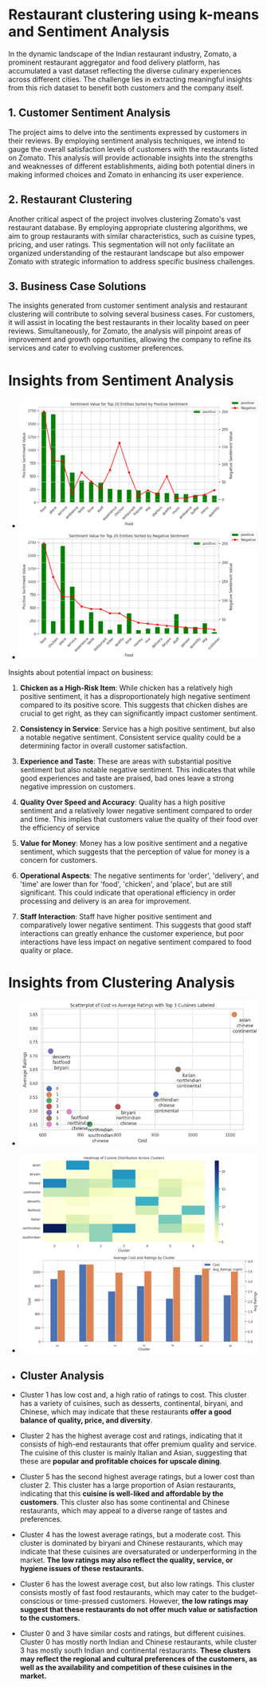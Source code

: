 # Restaurant clustering using k-means and Sentiment Analysis

In the dynamic landscape of the Indian restaurant industry, Zomato, a prominent restaurant aggregator and food delivery platform, has accumulated a vast dataset reflecting the diverse culinary experiences across different cities. The challenge lies in extracting meaningful insights from this rich dataset to benefit both customers and the company itself.

## 1. Customer Sentiment Analysis

The project aims to delve into the sentiments expressed by customers in their reviews. By employing sentiment analysis techniques, we intend to gauge the overall satisfaction levels of customers with the restaurants listed on Zomato. This analysis will provide actionable insights into the strengths and weaknesses of different establishments, aiding both potential diners in making informed choices and Zomato in enhancing its user experience.

## 2. Restaurant Clustering

Another critical aspect of the project involves clustering Zomato's vast restaurant database. By employing appropriate clustering algorithms, we aim to group restaurants with similar characteristics, such as cuisine types, pricing, and user ratings. This segmentation will not only facilitate an organized understanding of the restaurant landscape but also empower Zomato with strategic information to address specific business challenges.

## 3. Business Case Solutions

The insights generated from customer sentiment analysis and restaurant clustering will contribute to solving several business cases. For customers, it will assist in locating the best restaurants in their locality based on peer reviews. Simultaneously, for Zomato, the analysis will pinpoint areas of improvement and growth opportunities, allowing the company to refine its services and cater to evolving customer preferences.

# Insights from Sentiment Analysis
- ![sentiment-analysis-postive](https://raw.githubusercontent.com/pvanand07/Zomato_Restaurant_Clustering_Unsupervised_ML/master/sentiment-analysis-positive.png)
- ![sentiment-analysis-negative](https://raw.githubusercontent.com/pvanand07/Zomato_Restaurant_Clustering_Unsupervised_ML/master/sentiment-analysis-negative.png)

 Insights about potential impact on business:

1. **Chicken as a High-Risk Item**: While chicken has a relatively high positive sentiment, it has a disproportionately high negative sentiment compared to its positive score. This suggests that chicken dishes are crucial to get right, as they can significantly impact customer sentiment.

2. **Consistency in Service**: Service has a high positive sentiment, but also a notable negative sentiment. Consistent service quality could be a determining factor in overall customer satisfaction.

3. **Experience and Taste**: These are areas with substantial positive sentiment but also notable negative sentiment. This indicates that while good experiences and taste are praised, bad ones leave a strong negative impression on customers.

4. **Quality Over Speed and Accuracy**: Quality has a high positive sentiment and a relatively lower negative sentiment compared to order and time. This implies that customers value the quality of their food over the efficiency of service

5. **Value for Money**: Money has a low positive sentiment and a negative sentiment, which suggests that the perception of value for money is a concern for customers.

6. **Operational Aspects**: The negative sentiments for 'order', 'delivery', and 'time' are lower than for 'food', 'chicken', and 'place', but are still significant. This could indicate that operational efficiency in order processing and delivery is an area for improvement.

7. **Staff Interaction**: Staff have higher positive sentiment and comparatively lower negative sentiment. This suggests that good staff interactions can greatly enhance the customer experience, but poor interactions have less impact on negative sentiment compared to food quality or place.
   
# Insights from Clustering Analysis

- ![Scatterplot of Cost vs Average Ratings with Top 3 Cuisines Labeled](https://raw.githubusercontent.com/pvanand07/Zomato_Restaurant_Clustering_Unsupervised_ML/master/Scatterplot%20of%20Cost%20vs%20Average%20Ratings%20with%20Top%203%20Cuisines%20Labeled.png)
- ![Cuisine Distribution Across Clusters](https://raw.githubusercontent.com/pvanand07/Zomato_Restaurant_Clustering_Unsupervised_ML/master/cuisine-distribution.png)

- ## Cluster Analysis
- Cluster 1 has low cost and, a high ratio of ratings to cost. This cluster has a variety of cuisines, such as desserts, continental, biryani, and Chinese, which may indicate that these restaurants **offer a good balance of quality, price, and diversity**.

- Cluster 2 has the highest average cost and ratings, indicating that it consists of high-end restaurants that offer premium quality and service. The cuisine of this cluster is mainly Italian and Asian, suggesting that these are **popular and profitable choices for upscale dining**.

- Cluster 5 has the second highest average ratings, but a lower cost than cluster 2. This cluster has a large proportion of Asian restaurants, indicating that this **cuisine is well-liked and affordable by the customers**. This cluster also has some continental and Chinese restaurants, which may appeal to a diverse range of tastes and preferences.

- Cluster 4 has the lowest average ratings, but a moderate cost. This cluster is dominated by biryani and Chinese restaurants, which may indicate that these cuisines are oversaturated or underperforming in the market. **The low ratings may also reflect the quality, service, or hygiene issues of these restaurants.**

- Cluster 6 has the lowest average cost, but also low ratings. This cluster consists mostly of fast food restaurants, which may cater to the budget-conscious or time-pressed customers. However, **the low ratings may suggest that these restaurants do not offer much value or satisfaction to the customers.**

- Cluster 0 and 3 have similar costs and ratings, but different cuisines. Cluster 0 has mostly north Indian and Chinese restaurants, while cluster 3 has mostly south Indian and continental restaurants. **These clusters may reflect the regional and cultural preferences of the customers, as well as the availability and competition of these cuisines in the market.**
